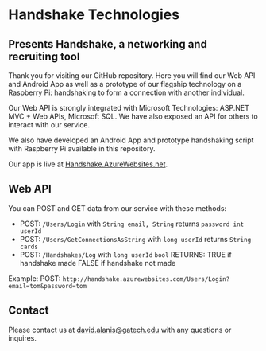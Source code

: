 # Handshake Technologies
## Presents Handshake, a networking and recruiting tool

Thank you for visiting our GitHub repository. Here you will find our Web API and Android App as well as a prototype of our flagship technology on a Raspberry Pi: handshaking to form a connection with another individual.

Our Web API is strongly integrated with Microsoft Technologies: ASP.NET MVC + Web APIs, Microsoft SQL. We have also exposed an API for others to interact with our service.

We also have developed an Android App and prototype handshaking script with Raspberry Pi available in this repository.

Our app is live at [Handshake.AzureWebsites.net]('Handshake.AzureWebsites.net').

## Web API

You can POST and GET data from our service with these methods:
* POST: `/Users/Login` with `String email, String` returns `password int userId`
* POST: `/Users/GetConnectionsAsString`	with `long userId` returns `String cards`
* POST: `/Handshakes/Log` with `long userId` `bool`
	RETURNS:
		TRUE if handshake made
		FALSE if handshake not made

Example:
POST: `http://handshake.azurewebsites.com/Users/Login?email=tom&password=tom`

## Contact

Please contact us at [david.alanis@gatech.edu]('mailto:david.alanis@gatech.edu') with any questions or inquires.
